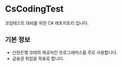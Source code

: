 # CsCodingTest
코딩테스트 대비를 위한 C# 레포지토리 입니다.

## 기본 정보
- 신한은행 코테의 제공처인 프로그래머스를 주로 사용합니다.
- 금융권 취업을 목표로 합니다.
